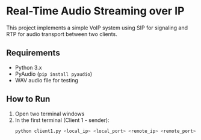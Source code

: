 # Real-Time Audio Streaming over IP

This project implements a simple VoIP system using SIP for signaling and RTP for audio transport between two clients.

## Requirements

- Python 3.x
- PyAudio (`pip install pyaudio`)
- WAV audio file for testing

## How to Run

1. Open two terminal windows
2. In the first terminal (Client 1 - sender):
   ```bash
   python client1.py <local_ip> <local_port> <remote_ip> <remote_port> <audio_file.wav>
